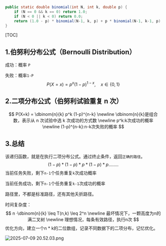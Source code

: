 ```java
public static double binomial(int N, int k, double p) {
    if (N == 0 && k == 0) return 1.0;
    if (N < 0 || k < 0) return 0.0;
    return (1.0 - p) * binomial(N-1, k, p) + p * binomial(N-1, k-1, p);
}

```

[TOC]



## 1.伯努利分布公式（Bernoulli Distribution）

 成功：概率 `P`

 失败：概率`1-P`
$$
P(X=x) = p^x (1-p)^{1-x}, \quad x \in \{0,1\}
$$

## 2.二项分布公式（伯努利试验重复 n 次）


$$
P(X=k) = \dbinom{n}{k} p^k (1-p)^{n-k} 
\newline
\dbinom{n}{k}是组合数，表示从 n 次试验中选 k 次成功的方式数
\newline
p^k:k次成功的概率
\newline
(1-p)^{n-k}:n-k次失败的概率
$$

## 3.总结

该递归函数，就是在执行二项分布公式。通过终止条件，返回`正确的路径`。
$$
(1-p)*(1-p)*p*(1-p)*p........
$$
   当前任务失败，剩下`n-1`个任务重复`k`次成功概率

   当前任务成功，剩下`n-1`个任务重复`k-1`次成功的概率

   路径里，不都是标准路径，还有其他夭折路径。

   时间复杂度：
$$
n ·\dbinom{n}{k} \leq T(n,k) \leq 2^n
\newline
最坏情况下，一颗高度为n的满二叉树
\newline
理想情况，每条有效路径，执行n次
$$
优化方向，建立一个n * k的二位数组，记录不同数据下的二项分布，记忆优化。

![2025-07-09 20.52.03.png](https://s2.loli.net/2025/07/09/RMSce2h387gNGKD.png)